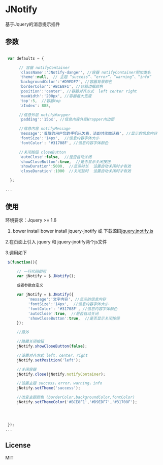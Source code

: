 # JNotify
基于Jquery的消息提示插件


## 参数


  ```js

   var defaults = {

        // 容器 notifyContainer
        'className':'JNotify-danger', //容器 notifyContainer附加类名
        'theme':null,  // 主题 “success”、“error”、“warning”、“info”
        'backgroundColor':'#D9EDF7', //容器背景颜色
        'borderColor':'#BCE8F1', //容器边框颜色
        'position':'center', //容器对齐方式  left center right
        'maxWidth':'200px', //容器最大宽度
        'top':5,  //容器top
        'zIndex': 888,

        //信息外层 notifyWarpper
        'padding':'15px', //信息内容外部Wrapper内边距

        //信息内容 notifyMessage
        'message':'尊敬的用户您的手机已欠费，请即时续缴话费', //显示的信息内容
        'fontSize':'14px',  //信息内容字体大小
        'fontColor': '#31708F', //信息内容字体颜色

        //关闭按钮 closeButton
        'autoClose':false,  //是否自动关闭
        'showCloseButton':true,  //是否显示关闭按钮
        'showDuration':5000,  //显示时长  设置自动关闭时才有效
        'closeDuration':1000  //关闭延时  设置自动关闭时才有效

    };

  ...
  ```


## 使用

环境要求：Jquery     >= 1.6

1. bower install bower install jquery-jnotify 或 下载源码[jquery.jnotify.js](https://github.com/997204035/JNotify/blob/master/jquery.jnotify.js)


2.在页面上引入 jquery 和 jquery-jnotify两个js文件

3.调用如下

  ```js
   $(function(){

       // 一行代码即可
       var jNotify = $.JNotify();

       或者参数自定义

       var jNotify = $.JNotify({
            'message':'文字内容', //显示的信息内容
            'fontSize':'14px',  //信息内容字体大小
            'fontColor': '#31708F', //信息内容字体颜色
            'autoClose':true,  //是否自动关闭
            'showCloseButton':true,  //是否显示关闭按钮
       });

       //另外

       //隐藏关闭按钮
       jNotify.showCloseButton(false);

       //设置对齐方式 left，center，right
       jNotify.setPosition('left');

       //关闭容器
       jNotify.close(jNotify.notifyContainer);

       //设置主题 success，error，warning，info
       jNotify.setTheme('success');

       //改变主题颜色 (borderColor,backgroundColor,fontColor)
       jNotify.setThemeColor('#BCE8F1','#D9EDF7','#31708F');




   });
  ...
  ```

## License

MIT


